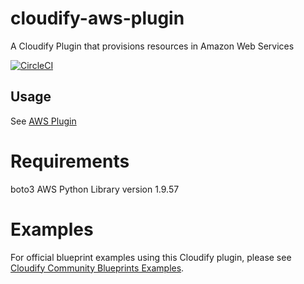 cloudify-aws-plugin
===================

A Cloudify Plugin that provisions resources in Amazon Web Services

[![CircleCI](https://circleci.com/gh/cloudify-cosmo/cloudify-aws-plugin.svg?style=shield&circle-token=cad0039061d763209714b1728f4e28453e0c56a8)](https://circleci.com/gh/cloudify-cosmo/cloudify-aws-plugin)

## Usage
See [AWS Plugin](http://docs.getcloudify.org/latest/plugins/aws/)


# Requirements
boto3 AWS Python Library version 1.9.57

# Examples
For official blueprint examples using this Cloudify plugin, please see [Cloudify Community Blueprints Examples](https://github.com/cloudify-community/blueprint-examples/).
